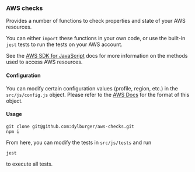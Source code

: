 ### AWS checks

Provides a number of functions to check properties and state of your AWS resources.

You can either `import` these functions in your own code, or use the built-in `jest` tests to run the tests on your AWS account.

See the [AWS SDK for JavaScript](https://docs.aws.amazon.com/AWSJavaScriptSDK/latest/) docs for more information on the methods used to access AWS resources.

#### Configuration

You can modify certain configuration values (profile, region, etc.) in the `src/js/config.js` object. Please refer to the [AWS Docs](https://docs.aws.amazon.com/sdk-for-javascript/v2/developer-guide/configuring-the-jssdk.html) for the format of this object.

#### Usage

```shell
git clone git@github.com:dylburger/aws-checks.git
npm i
```

From here, you can modify the tests in `src/js/tests` and run

```shell
jest
```

to execute all tests.
